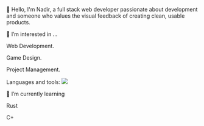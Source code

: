 
<p>👋 Hello, I'm Nadir, a full stack web developer passionate about development and someone who values the visual feedback of creating clean, usable products. </p>
<p>👀 I’m interested in ... </p>
<p> Web Development.</p>
<p>Game Design.</p>
  <p>Project Management.</p>
<p> Languages and tools:      
  <a href="https://skillicons.dev">
    <img src="https://skillicons.dev/icons?i=git,html,js,css,python,php,cs,mongodb,sql" />
  </a>
</p>
<p>🌱 I’m currently learning</p>
<p>Rust</p>
<p>C+</p>

